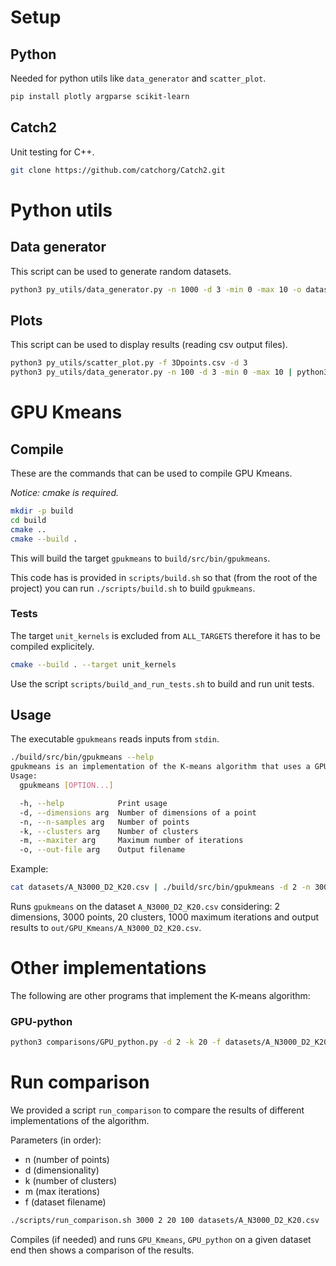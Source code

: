 # Setup

## Python
Needed for python utils like `data_generator` and `scatter_plot`.

```bash
pip install plotly argparse scikit-learn
```

## Catch2
Unit testing for C++.

```bash
git clone https://github.com/catchorg/Catch2.git
```

# Python utils

## Data generator
This script can be used to generate random datasets.
```bash
python3 py_utils/data_generator.py -n 1000 -d 3 -min 0 -max 10 -o datasets/3Dpoints.csv
```

## Plots
This script can be used to display results (reading csv output files).

```bash
python3 py_utils/scatter_plot.py -f 3Dpoints.csv -d 3
python3 py_utils/data_generator.py -n 100 -d 3 -min 0 -max 10 | python3 py_utils/scatter_plot.py -d 3
```

# GPU Kmeans
## Compile
These are the commands that can be used to compile GPU Kmeans.

*Notice: cmake is required.*
```bash
mkdir -p build
cd build
cmake ..
cmake --build .
```
This will build the target `gpukmeans` to `build/src/bin/gpukmeans`.

This code has is provided in `scripts/build.sh` so that (from the root of the project) you can run `./scripts/build.sh` to build `gpukmeans`.

### Tests
The target `unit_kernels` is excluded from `ALL_TARGETS` therefore it has to be compiled explicitely.
```bash
cmake --build . --target unit_kernels
```
Use the script `scripts/build_and_run_tests.sh` to build and run unit tests.

## Usage
The executable `gpukmeans` reads inputs from `stdin`.
```bash
./build/src/bin/gpukmeans --help
gpukmeans is an implementation of the K-means algorithm that uses a GPU
Usage:
  gpukmeans [OPTION...]

  -h, --help            Print usage
  -d, --dimensions arg  Number of dimensions of a point
  -n, --n-samples arg   Number of points
  -k, --clusters arg    Number of clusters
  -m, --maxiter arg     Maximum number of iterations
  -o, --out-file arg    Output filename
```

Example:
```bash
cat datasets/A_N3000_D2_K20.csv | ./build/src/bin/gpukmeans -d 2 -n 3000 -k 20 -m 1000 -o out/GPU_Kmeans/A_N3000_D2_K20.csv
```

Runs `gpukmeans` on the dataset `A_N3000_D2_K20.csv` considering: 2 dimensions, 3000 points, 20 clusters, 1000 maximum iterations and output results to `out/GPU_Kmeans/A_N3000_D2_K20.csv`.

# Other implementations
The following are other programs that implement the K-means algorithm:

### GPU-python

```bash
python3 comparisons/GPU_python.py -d 2 -k 20 -f datasets/A_N3000_D2_K20.csv -o out/GPU_python/A_N3000_D2_K20.csv
```

# Run comparison
We provided a script `run_comparison` to compare the results of different implementations of the algorithm.

Parameters (in order):
- n (number of points)
- d (dimensionality)
- k (number of clusters)
- m (max iterations)
- f (dataset filename)

```bash
./scripts/run_comparison.sh 3000 2 20 100 datasets/A_N3000_D2_K20.csv
```

Compiles (if needed) and runs `GPU_Kmeans`, `GPU_python` on a given dataset end then shows a comparison of the results.

<!-- norma(x-y)<= norma(x) dice che x==y) -->